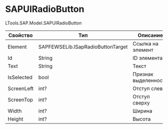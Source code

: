 # SAPUIRadioButton

LTools.SAP.Model.SAPUIRadioButton

| Свойство   | Тип                               | Описание             |
| ---------- | --------------------------------- | -------------------- |
| Element    | SAPFEWSELib.ISapRadioButtonTarget | Ссылка на элемент    |
| Id         | String                            | ID элемента          |
| Text       | String                            | Текст                |
| IsSelected | bool                              | Признак выделенности |
| ScreenLeft | int?                              | Отступ слева         |
| ScreenTop  | int?                              | Отступ сверху        |
| Width      | int?                              | Ширина               |
| Height     | int?                              | Высота               |

